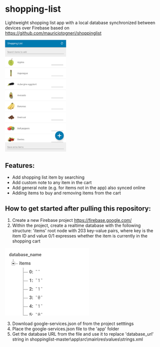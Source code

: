 # shopping-list
Lightweight shopping list app with a local database synchronized between devices over Firebase based on https://github.com/mauriciotogneri/shoppinglist

<img src="https://raw.githubusercontent.com/fireinureeyes/shopping-list/main/app-screenshot.png" width="200">

## Features:
- Add shopping list item by searching
- Add custom note to any item in the cart
- Add general note (e.g. for items not in the app) also synced online
- Adding items to buy and removing items from the cart

## How to get started after pulling this repository:
1. Create a new Firebase project https://firebase.google.com/
2. Within the project, create a realtime database with the following structure:
'items' root node with 203 key-value pairs, where key is the item ID and value 0/1 expresses whether the item is currently in the shopping cart

![database](https://raw.githubusercontent.com/fireinureeyes/shopping-list/main/database.png)

3. Download google-services.json of from the project setttings
4. Place the google-services.json file to the 'app' folder
5. Get the database URL from the file and use it to replace 'database_url' string in shoppinglist-master\app\src\main\res\values\strings.xml
